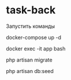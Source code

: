 # task-back

Запустить команды

docker-compose up -d

docker exec -it app bash

php artisan migrate

php artisan db:seed
